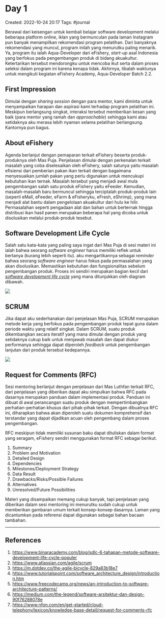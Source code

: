 # Day 1

Created: 2022-10-24 20:17
Tags: #journal 

Berawal dari keisengan untuk kembali belajar software development melalui beberapa platform online, iklan yang bermunculan pada laman Instagram pun banyak menampilkan rekomendasi program pelatihan. Dari banyaknya rekomendasi yang muncul, program inilah yang menurutku paling menarik. Ya, program itu ialah Aqua-Developer dari eFishery, *start-up* asal Indonesia yang berfokus pada pengembangan produk di bidang akuakultur. Ketertarikan tersebut mendorongku untuk mencoba ikut serta dalam proses seleksi dalam program ini karena kenapa tidak. Akhirnya, tibalah waktunya untuk mengikuti kegiatan eFishery Academy, Aqua-Developer Batch 2.2.

## First Impression
Dimulai dengan *sharing session* dengan para mentor, kami diminta untuk menyampaikan harapan dan aspirasi kami terhadap program pelatihan ini. Meskipun berlangsung singkat, interaksi tersebut memberikan kesan yang baik (para mentor yang ramah dan *approachable*) sehingga kami atau setidaknya aku merasa lebih nyaman selama pelatihan berlangsung. Kantornya pun bagus.

## About eFishery
Agenda berlanjut dengan pemaparan terkait eFishery beserta produk-produknya oleh Mas Puja. Penjelasan dimulai dengan perkenalan terkait masalah yang coba diselesaikan oleh eFishery, salah satunya yaitu masalah efisiensi dari pemberian pakan ikan terkait dengan bagaimana menyesuaikan jumlah pakan yang perlu digunakan untuk mencukupi kebutuhan ikan ternak. Masalah tersebut yang menjadi awal mula pengembangan salah satu produk eFishery yaitu eFeeder. Kemudian, masalah-masalah baru bermuncul sehingga terciptalah produk-produk lain (seperti eMall, eFeeder, eFarm & eFisheryku, eFresh, eShrimp), yang mana menjadi alat bantu dalam pengelolaan akuakultur dari hulu ke hilir. Permasalahan seperti pengadaan alat dan bahan untuk berternak hingga distribusi ikan hasil panen merupakan beberapa hal yang dicoba untuk disolusikan melalui produk-produk tesebut.

## Software Development Life Cycle
Salah satu kata-kata yang paling saya ingat dari Mas Puja di sesi materi ini ialah bahwa seorang *software engineer* harus memiliki reflek untuk bertanya (kurang lebih seperti itu). aku mengartikannya sebagai *reminder* bahwa seorang *software engineer* harus fokus pada permasalahan yang akan disolusikan. Memastikan kebutuhan dan fungsionalitas sebelum pengembangan produk. Proses ini sendiri merupakan bagian kecil dari *[software development life cycle](https://www.binaracademy.com/blog/sdlc-6-tahapan-metode-software-development-life-cycle-populer)* yang mana ditunjukkan oleh diagram dibawah.

![](sdlc_diagram.png)

## SCRUM
Jika dapat aku sederhanakan dari penjelasan Mas Puja, SCRUM merupakan metode kerja yang berfokus pada pengembangan produk tepat guna dalam periode waktu yang relatif singkat. Dalam SCRUM, suatu produk dikembangkan secara iteratif yang mana dimulai dengan produk yang setidaknya cukup baik untuk menjawab masalah dan dapat diukur performanya sehingga dapat diperoleh *feedback* untuk pengembangan lanjutan dari produk tersebut kedepannya.

![](scrum_product_development.png)

## Request for Comments (RFC)

Sesi mentoring berlanjut dengan penjelasan dari Mas Luthfan terkait RFC, dari penjelasan yang diberikan dapat aku simpulkan bahwa RFC pada dasarnya merupakan panduan dalam implementasi produk. Panduan ini dibuat di awal perancangan suatu produk dengan mempertimbangkan perhatian-perhatian khusus dari pihak-pihak terkait. Dengan dibuatnya RFC ini, diharapkan bahwa akan diperoleh suatu dokumen komprehensif dan terstandar yang dapat dijadikan acuan oleh pengembang dalam proses pengembangan.

RFC meskipun tidak memiliki susunan baku dapat dituliskan dalam format yang seragam, eFishery sendiri menggunakan format RFC sebagai berikut.
1. Summary
2. Problem and Motivation
3. Detailed Design
4. Dependencies
5. Milestones/Deployment Strategy
6. Data Result
7. Drawbacks/Risks/Possible Failures
8. Alternatives
9. Unresolved/Future Possibilities

Materi yang disampaikan memang cukup banyak, tapi penjelasan yang diberikan dalam sesi mentoring ini menurutku sudah cukup untuk memberikan gambaran umum terkait konsep-konsep dasarnya. Laman yang dicantumkan pada referensi dapat digunakan sebagai bahan bacaan tambahan.


---
## References
1. https://www.binaracademy.com/blog/sdlc-6-tahapan-metode-software-development-life-cycle-populer
2. https://www.atlassian.com/agile/scrum
3. https://m.dotdev.co/the-agile-bicycle-829a83b18e7
4. https://www.tutorialspoint.com/software_architecture_design/introduction.htm
5. https://www.freecodecamp.org/news/an-introduction-to-software-architecture-patterns/
6. https://medium.com/the-legend/software-arsitektur-dan-design-90f76288078e
7. https://www.nfon.com/en/get-started/cloud-telephony/lexicon/knowledge-base-detail/request-for-comments-rfc